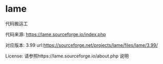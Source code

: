 # lame

代码搬运工

代码来源: https://lame.sourceforge.io/index.php

对应版本: 3.99  url:https://sourceforge.net/projects/lame/files/lame/3.99/

License: 请参照https://lame.sourceforge.io/about.php 说明
